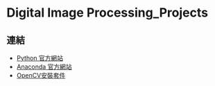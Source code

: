 # Digital Image Processing_Projects
## 連結
+ [Python 官方網站](https://www.python.org/)
+ [Anaconda 官方網站](https://www.anaconda.com/)
+ [OpenCV安裝套件](https://pypi.org/project/opencv-python/)
